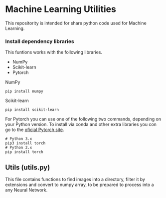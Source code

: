 # Machine Learning Utilities
This repositority is intended for share python code used for Machine Learning.

### Install dependency libraries
This funtions works with the following libraries.
- NumPy
- Scikit-learn
- Pytorch

NumPy
```
pip install numpy
```
Scikit-learn
```
pip install scikit-learn
```
For Pytorch you can use one of the following two commands, depending on your Python version. To install via conda and other extra libraries you con go to the [oficial Pytorch site](https://pytorch.org).
```
# Python 3.x
pip3 install torch
# Python 2.x
pip install torch
```



## Utils (utils.py)
This file contains functions to find images into a directory, filter it by extensions and convert to numpy array, to be
prepared to process into a any Neural Network.





